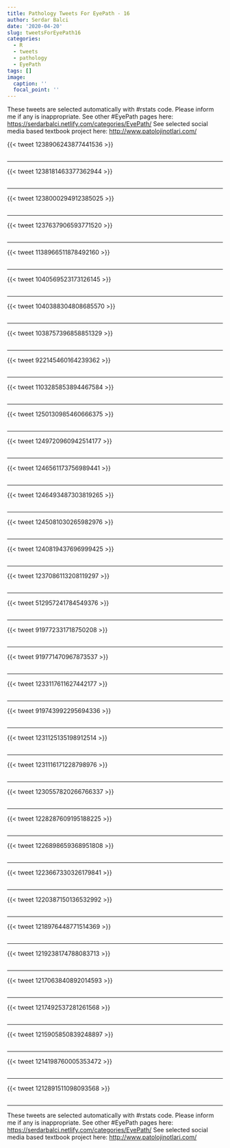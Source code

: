 ```yaml
---
title: Pathology Tweets For EyePath - 16
author: Serdar Balci
date: '2020-04-20'
slug: tweetsForEyePath16
categories:
  - R
  - tweets
  - pathology
  - EyePath
tags: []
image:
  caption: ''
  focal_point: ''
---
```



These tweets are selected automatically with #rstats code. Please inform me if any is inappropriate.
See other #EyePath pages here: https://serdarbalci.netlify.com/categories/EyePath/ 
See selected social media based textbook project here: http://www.patolojinotlari.com/

{{< tweet 1238906243877441536 >}}
<br>
<br>
<hr>
{{< tweet 1238181463377362944 >}}
<br>
<br>
<hr>
{{< tweet 1238000294912385025 >}}
<br>
<br>
<hr>
{{< tweet 1237637906593771520 >}}
<br>
<br>
<hr>
{{< tweet 1138966511878492160 >}}
<br>
<br>
<hr>
{{< tweet 1040569523173126145 >}}
<br>
<br>
<hr>
{{< tweet 1040388304808685570 >}}
<br>
<br>
<hr>
{{< tweet 1038757396858851329 >}}
<br>
<br>
<hr>
{{< tweet 922145460164239362 >}}
<br>
<br>
<hr>
{{< tweet 1103285853894467584 >}}
<br>
<br>
<hr>
{{< tweet 1250130985460666375 >}}
<br>
<br>
<hr>
{{< tweet 1249720960942514177 >}}
<br>
<br>
<hr>
{{< tweet 1246561173756989441 >}}
<br>
<br>
<hr>
{{< tweet 1246493487303819265 >}}
<br>
<br>
<hr>
{{< tweet 1245081030265982976 >}}
<br>
<br>
<hr>
{{< tweet 1240819437696999425 >}}
<br>
<br>
<hr>
{{< tweet 1237086113208119297 >}}
<br>
<br>
<hr>
{{< tweet 512957241784549376 >}}
<br>
<br>
<hr>
{{< tweet 919772331718750208 >}}
<br>
<br>
<hr>
{{< tweet 919771470967873537 >}}
<br>
<br>
<hr>
{{< tweet 1233117611627442177 >}}
<br>
<br>
<hr>
{{< tweet 919743992295694336 >}}
<br>
<br>
<hr>
{{< tweet 1231125135198912514 >}}
<br>
<br>
<hr>
{{< tweet 1231116171228798976 >}}
<br>
<br>
<hr>
{{< tweet 1230557820266766337 >}}
<br>
<br>
<hr>
{{< tweet 1228287609195188225 >}}
<br>
<br>
<hr>
{{< tweet 1226898659368951808 >}}
<br>
<br>
<hr>
{{< tweet 1223667330326179841 >}}
<br>
<br>
<hr>
{{< tweet 1220387150136532992 >}}
<br>
<br>
<hr>
{{< tweet 1218976448771514369 >}}
<br>
<br>
<hr>
{{< tweet 1219238174788083713 >}}
<br>
<br>
<hr>
{{< tweet 1217063840892014593 >}}
<br>
<br>
<hr>
{{< tweet 1217492537281261568 >}}
<br>
<br>
<hr>
{{< tweet 1215905850839248897 >}}
<br>
<br>
<hr>
{{< tweet 1214198760005353472 >}}
<br>
<br>
<hr>
{{< tweet 1212891511098093568 >}}
<br>
<br>
<hr>


These tweets are selected automatically with #rstats code. Please inform me if any is inappropriate.
See other #EyePath pages here: https://serdarbalci.netlify.com/categories/EyePath/ 
See selected social media based textbook project here: http://www.patolojinotlari.com/
